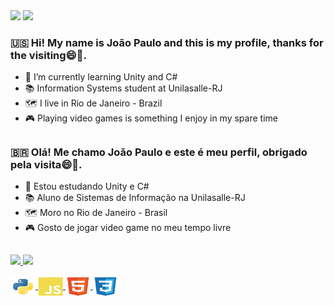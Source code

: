 <div> 
  <a href = "mailto:meloj0299@gmail.com"><img src="https://img.shields.io/badge/-Gmail-%23333?style=for-the-badge&logo=gmail&logoColor=white" target="_blank"></a>
  <a href="https://www.linkedin.com/in/jo%C3%A3o-paulo-melo-75aa81162/" target="_blank"><img src="https://img.shields.io/badge/-LinkedIn-%230077B5?style=for-the-badge&logo=linkedin&logoColor=white" target="_blank"></a> 
</div>

### 🇺🇸 Hi! My name is João Paulo and this is my profile, thanks for the visiting😄👋.
- 🌱 I’m currently learning Unity and C#
- 📚 Information Systems student at Unilasalle-RJ
- 🗺 I live in Rio de Janeiro - Brazil
- 🎮 Playing video games is something I enjoy in my spare time
##

### 🇧🇷 Olá! Me chamo João Paulo e este é meu perfil, obrigado pela visita😄👋.
- 🌱 Estou estudando Unity e C#
- 📚 Aluno de Sistemas de Informação na Unilasalle-RJ
- 🗺 Moro no Rio de Janeiro - Brasil
- 🎮 Gosto de jogar video game no meu tempo livre
##

 <div>
  <a href="https://github.com/Meloj">
  <img height="180em" src="https://github-readme-stats.vercel.app/api?username=Meloj&show_icons=true&theme=radical&include_all_commits=true&count_private=true"/>
  <img height="180em" src="https://github-readme-stats.vercel.app/api/top-langs/?username=Meloj&layout=compact&langs_count=7&theme=radical"/>
</div>
  
<div style="display: inline_block"><br>
  <img align="center" alt="Rafa-Python" height="30" width="40" src="https://raw.githubusercontent.com/devicons/devicon/master/icons/python/python-original.svg">
  <img align="center" alt="Rafa-Js" height="30" width="40" src="https://raw.githubusercontent.com/devicons/devicon/master/icons/javascript/javascript-plain.svg">
  <img align="center" alt="Rafa-HTML" height="30" width="40" src="https://raw.githubusercontent.com/devicons/devicon/master/icons/html5/html5-original.svg">
  <img align="center" alt="Rafa-CSS" height="30" width="40" src="https://raw.githubusercontent.com/devicons/devicon/master/icons/css3/css3-original.svg">
</div>
